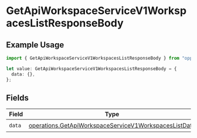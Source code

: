 # GetApiWorkspaceServiceV1WorkspacesListResponseBody

## Example Usage

```typescript
import { GetApiWorkspaceServiceV1WorkspacesListResponseBody } from "oppulence-backend-sdk/models/operations";

let value: GetApiWorkspaceServiceV1WorkspacesListResponseBody = {
  data: {},
};
```

## Fields

| Field                                                                                                                          | Type                                                                                                                           | Required                                                                                                                       | Description                                                                                                                    |
| ------------------------------------------------------------------------------------------------------------------------------ | ------------------------------------------------------------------------------------------------------------------------------ | ------------------------------------------------------------------------------------------------------------------------------ | ------------------------------------------------------------------------------------------------------------------------------ |
| `data`                                                                                                                         | [operations.GetApiWorkspaceServiceV1WorkspacesListData](../../models/operations/getapiworkspaceservicev1workspaceslistdata.md) | :heavy_check_mark:                                                                                                             | N/A                                                                                                                            |